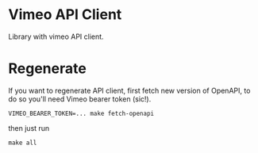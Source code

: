 # Vimeo API Client

Library with vimeo API client.

# Regenerate

If you want to regenerate API client, first fetch new version of OpenAPI, to do so you'll need Vimeo bearer token (sic!).

```
VIMEO_BEARER_TOKEN=... make fetch-openapi
```

then just run 

```
make all
```
